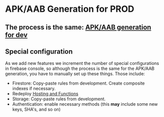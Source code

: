 # APK/AAB Generation for PROD

## The process is the same: [APK/AAB generation for dev](./apk-generation-for-dev.md)

## Special configuration

As we add new features we increment the number of special configurations in firebase console, so although the process is the same for the APK/AAB generation, you have to manually set up these things. Those include:

- Firestore: Copy-paste rules from development. Create composite indexes if necessary.
- Redeploy [Hosting and Functions](./firebase-deployment.md)
- Storage: Copy-paste rules from development.
- Authentication: enable necessary methods (this **may** include some new keys, SHA's, and so on)
